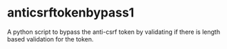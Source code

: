# anticsrftokenbypass1
A python script to bypass the anti-csrf token by validating if there is length based validation for the token. 

